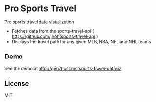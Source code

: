 Pro Sports Travel
=========

Pro sports travel data visualization

  - Fetches data from the sports-travel-api ( https://github.com/jhoff/sports-travel-api )
  - Displays the travel path for any given MLB, NBA, NFL and NHL teams

Demo
--------------

See the demo at http://gen2host.net/sports-travel-dataviz

License
----
MIT